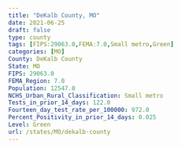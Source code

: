 ```yaml
---
title: "DeKalb County, MO"
date: 2021-06-25
draft: false
type: county
tags: [FIPS:29063.0,FEMA:7.0,Small metro,Green]
categories: [MO]
County: DeKalb County
State: MO
FIPS: 29063.0
FEMA_Region: 7.0
Population: 12547.0
NCHS_Urban_Rural_Classification: Small metro
Tests_in_prior_14_days: 122.0
Fourteen_day_test_rate_per_100000: 972.0
Percent_Positivity_in_prior_14_days: 0.025
Level: Green
url: /states/MO/dekalb-county
---
```



